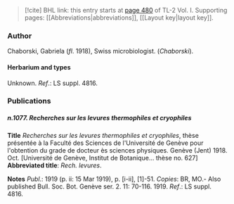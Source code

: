 > [!cite] BHL link: this entry starts at [page 480](https://www.biodiversitylibrary.org/item/103414#page/528/mode/1up) of TL-2 Vol. I.
> Supporting pages: [[Abbreviations|abbreviations]], [[Layout key|layout key]].

### Author

Chaborski, Gabriela (*fl*. 1918), Swiss microbiologist. (*Chaborski*).

#### Herbarium and types

Unknown.
*Ref*.: LS suppl. 4816.

### Publications

##### n.1077. Recherches sur les levures thermophiles et cryophiles

**Title**
*Recherches sur les levures thermophiles et cryophiles*, thèse présentée à la Faculté des Sciences de l'Université de Genève pour l'obtention du grade de docteur ès sciences physiques. Genève (Jent) 1918. Oct. \[Université de Genève, Institut de Botanique... thèse no. 627\]
**Abbreviated title**: *Rech. levures*.

**Notes**
*Publ*.: 1919 (p. ii: 15 Mar 1919), p. \[i-ii\], \[1\]-51. *Copies*: BR, MO.- Also published Bull. Soc. Bot. Genève ser. 2. 11: 70-116. 1919.
*Ref*.: LS suppl. 4816.

